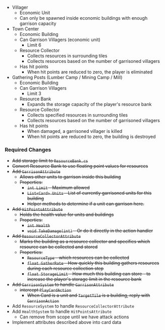 - Villager
	- Economic Unit
	- Can only be spawned inside economic buildings with enough garrison capacity
- Town Center
	- Economic Building
	- Can Garrison Villagers (economic unit)
		- Limit 6
	- Resource Collector
		- Collects resources in surrounding tiles
		- Collects resources based on the number of garrisoned villagers
	- Has hit points
		- When hit points are reduced to zero, the player is eliminated
- Gathering Posts (Lumber Camp / Mining Camp / Mill)
	- Economic Building
	- Can Garrison Villagers
		- Limit 3
	- Resource Bank
		- Expands the storage capacity of the player's resource bank
	- Resource Collector
		- Collects specified resources in surrounding tiles
		- Collects resources based on the number of garrisoned villagers
	- Has hit points
		- When damaged, a garrisoned villager is killed
		- When hit points are reduced to zero, the building is destroyed

### Required Changes
- ~~Add storage limit to `ResourceBank.cs`~~
- ~~Convert Resource Bank to use floating point values for resources~~
- ~~Add `GarrisonAttribute`~~
	- ~~Allows other units to garrison inside this building~~
	- ~~Properties:~~
		- ~~`int Limit` - Maximum allowed~~
		- ~~`List<Card> Units` - List of currently garrisoned units for this building~~
		- ~~Helper methods to determine if a unit can garrison here.~~
- ~~Add `HitPointsAttribute`~~
	- ~~Holds the health value for units and buildings~~
	- ~~Properties:~~
		- ~~`int Health`~~
		- ~~`void TakeDamage(int)` - Or do it directly in the action handler~~
- ~~Add `ResourceCollectorAttribute`~~
	- ~~Marks the building as a resource collector and specifies which resource can be collected and stored~~
	- ~~Properties:~~
		- ~~`ResourceType` - which resources can be collected~~
		- ~~`float GatherRate` - How quickly this building gathers resources during each resource collection step~~
		- ~~`float StorageLimit` - How much this building can store - to increase the player's storage limit in the resource bank~~
- ~~Add `GarrisonSystem` to handle `GarrisonAttribute`~~
	- ~~intercept `PlayCardAction`~~ 
		- ~~When Card is a unit and `TargetTile` is a building, reply with `GarrisonAction`~~
- Add `ResourceSystem` to handle `ResourceCollectorAttribute`
- Add `HealthSystem` to handle `HitPointsAttribute`
	- Can remove from scope until we have attack actions
- Implement attributes described above into card data